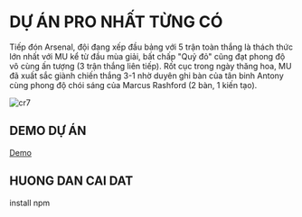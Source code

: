 # DỰ ÁN PRO NHẤT TỪNG CÓ
Tiếp đón Arsenal, đội đang xếp đầu bảng với 5 trận toàn thắng là thách thức lớn nhất với MU kể từ đầu mùa giải, bất chấp "Quỷ đỏ" cũng đạt phong độ vô cùng ấn tượng (3 trận thắng liên tiếp). Rốt cục trong ngày thăng hoa, MU đã xuất sắc giành chiến thắng 3-1 nhờ duyên ghi bàn của tân binh Antony cùng phong độ chói sáng của Marcus Rashford (2 bàn, 1 kiến tạo).

![cr7](https://media.bongda.com.vn/files/huy.phandang/2022/09/05/1-0629.jpg)
## DEMO DỰ ÁN 
<a href="https://www.techcombank.com.vn/trang-chu">Demo</a>

## HUONG DAN CAI DAT 
install npm 